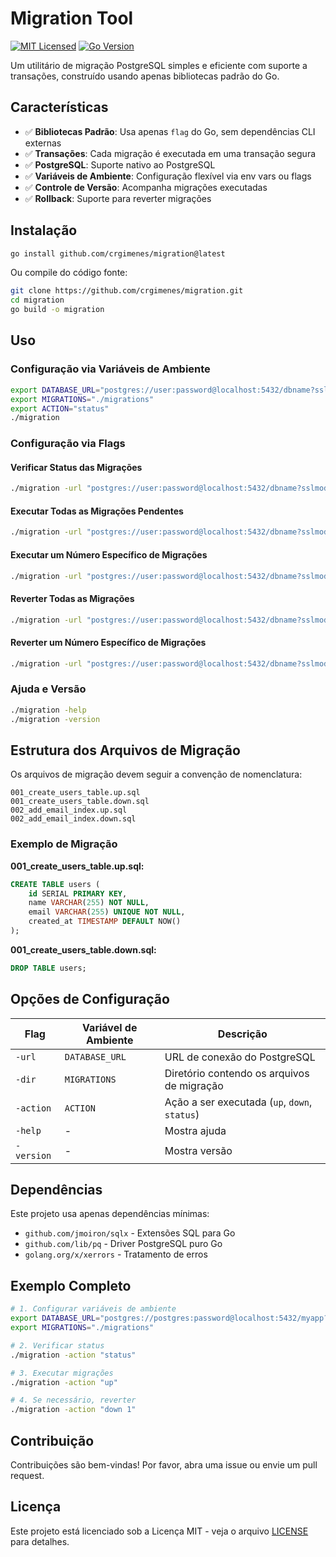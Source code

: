 # Migration Tool

[![MIT Licensed](https://img.shields.io/badge/license-MIT-green.svg)](https://tldrlegal.com/license/mit-license)
[![Go Version](https://img.shields.io/badge/go-1.24+-blue.svg)](https://golang.org)

Um utilitário de migração PostgreSQL simples e eficiente com suporte a transações, construído usando apenas bibliotecas padrão do Go.

## Características

- ✅ **Bibliotecas Padrão**: Usa apenas `flag` do Go, sem dependências CLI externas
- ✅ **Transações**: Cada migração é executada em uma transação segura
- ✅ **PostgreSQL**: Suporte nativo ao PostgreSQL
- ✅ **Variáveis de Ambiente**: Configuração flexível via env vars ou flags
- ✅ **Controle de Versão**: Acompanha migrações executadas
- ✅ **Rollback**: Suporte para reverter migrações

## Instalação

```bash
go install github.com/crgimenes/migration@latest
```

Ou compile do código fonte:

```bash
git clone https://github.com/crgimenes/migration.git
cd migration
go build -o migration
```

## Uso

### Configuração via Variáveis de Ambiente

```bash
export DATABASE_URL="postgres://user:password@localhost:5432/dbname?sslmode=disable"
export MIGRATIONS="./migrations"
export ACTION="status"
./migration
```

### Configuração via Flags

#### Verificar Status das Migrações

```bash
./migration -url "postgres://user:password@localhost:5432/dbname?sslmode=disable" -dir "./migrations" -action "status"
```

#### Executar Todas as Migrações Pendentes

```bash
./migration -url "postgres://user:password@localhost:5432/dbname?sslmode=disable" -dir "./migrations" -action "up"
```

#### Executar um Número Específico de Migrações

```bash
./migration -url "postgres://user:password@localhost:5432/dbname?sslmode=disable" -dir "./migrations" -action "up 2"
```

#### Reverter Todas as Migrações

```bash
./migration -url "postgres://user:password@localhost:5432/dbname?sslmode=disable" -dir "./migrations" -action "down"
```

#### Reverter um Número Específico de Migrações

```bash
./migration -url "postgres://user:password@localhost:5432/dbname?sslmode=disable" -dir "./migrations" -action "down 1"
```

### Ajuda e Versão

```bash
./migration -help
./migration -version
```

## Estrutura dos Arquivos de Migração

Os arquivos de migração devem seguir a convenção de nomenclatura:

```
001_create_users_table.up.sql
001_create_users_table.down.sql
002_add_email_index.up.sql
002_add_email_index.down.sql
```

### Exemplo de Migração

**001_create_users_table.up.sql:**

```sql
CREATE TABLE users (
    id SERIAL PRIMARY KEY,
    name VARCHAR(255) NOT NULL,
    email VARCHAR(255) UNIQUE NOT NULL,
    created_at TIMESTAMP DEFAULT NOW()
);
```

**001_create_users_table.down.sql:**

```sql
DROP TABLE users;
```

## Opções de Configuração

| Flag | Variável de Ambiente | Descrição |
|------|---------------------|-----------|
| `-url` | `DATABASE_URL` | URL de conexão do PostgreSQL |
| `-dir` | `MIGRATIONS` | Diretório contendo os arquivos de migração |
| `-action` | `ACTION` | Ação a ser executada (`up`, `down`, `status`) |
| `-help` | - | Mostra ajuda |
| `-version` | - | Mostra versão |

## Dependências

Este projeto usa apenas dependências mínimas:

- `github.com/jmoiron/sqlx` - Extensões SQL para Go
- `github.com/lib/pq` - Driver PostgreSQL puro Go
- `golang.org/x/xerrors` - Tratamento de erros

## Exemplo Completo

```bash
# 1. Configurar variáveis de ambiente
export DATABASE_URL="postgres://postgres:password@localhost:5432/myapp?sslmode=disable"
export MIGRATIONS="./migrations"

# 2. Verificar status
./migration -action "status"

# 3. Executar migrações
./migration -action "up"

# 4. Se necessário, reverter
./migration -action "down 1"
```

## Contribuição

Contribuições são bem-vindas! Por favor, abra uma issue ou envie um pull request.

## Licença

Este projeto está licenciado sob a Licença MIT - veja o arquivo [LICENSE](LICENSE) para detalhes.

